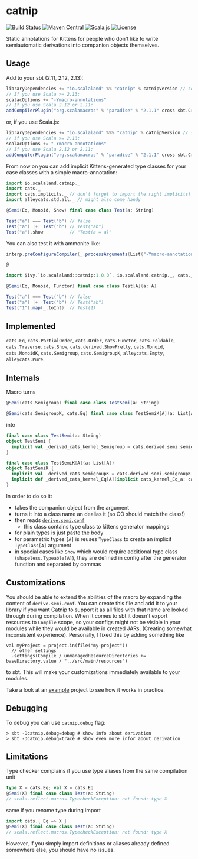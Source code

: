 # catnip

[![Build Status](https://travis-ci.org/scalalandio/catnip.svg?branch=master)](https://travis-ci.org/scalalandio/catnip)
[![Maven Central](https://img.shields.io/maven-central/v/io.scalaland/catnip_2.13.svg)](http://search.maven.org/#search%7Cga%7C1%7Ccatnip)
[![Scala.js](https://www.scala-js.org/assets/badges/scalajs-1.0.0.svg)](https://www.scala-js.org)
[![License](http://img.shields.io/:license-Apache%202-green.svg)](http://www.apache.org/licenses/LICENSE-2.0.txt)

Static annotations for Kittens for people who don't like to write
semiautomatic derivations into companion objects themselves.

## Usage

Add to your sbt (2.11, 2.12, 2.13):

```scala
libraryDependencies += "io.scalaland" %% "catnip" % catnipVersion // see Maven badge
// If you use Scala >= 2.13:
scalacOptions += "-Ymacro-annotations"
// If you use Scala 2.12 or 2.11:
addCompilerPlugin("org.scalamacros" % "paradise" % "2.1.1" cross sbt.CrossVersion.patch)
```

or, if you use Scala.js:

```scala
libraryDependencies += "io.scalaland" %%% "catnip" % catnipVersion // see Maven badge
// If you use Scala >= 2.13:
scalacOptions += "-Ymacro-annotations"
// If you use Scala 2.12 or 2.11:
addCompilerPlugin("org.scalamacros" % "paradise" % "2.1.1" cross sbt.CrossVersion.patch)
```

From now on you can add implicit Kittens-generated type classes for your case classes
with a simple macro-annotation:

```scala
import io.scalaland.catnip._
import cats._
import cats.implicits._ // don't forget to import the right implicits!
import alleycats.std.all._ // might also come handy

@Semi(Eq, Monoid, Show) final case class Test(a: String)

Test("a") === Test("b") // false
Test("a") |+| Test("b") // Test("ab")
Test("a").show          // "Test(a = a)"
```

You can also test it with ammonite like:

```scala
interp.preConfigureCompiler(_.processArguments(List("-Ymacro-annotations"), true))

@

import $ivy.`io.scalaland::catnip:1.0.0`, io.scalaland.catnip._, cats._, cats.implicits._

@Semi(Eq, Monoid, Functor) final case class Test[A](a: A)

Test("a") === Test("b") // false
Test("a") |+| Test("b") // Test("ab")
Test("1").map(_.toInt)  // Test(1)
```

## Implemented

`cats.Eq`, `cats.PartialOrder`, `cats.Order`,
`cats.Functor`, `cats.Foldable`, `cats.Traverse`, `cats.Show`, `cats.derived.ShowPretty`,
`cats.Monoid`, `cats.MonoidK`, `cats.Semigroup`, `cats.SemigroupK`,
`alleycats.Empty`, `alleycats.Pure`.

## Internals

Macro turns

```scala
@Semi(cats.Semigroup) final case class TestSemi(a: String)

@Semi(cats.SemigroupK, cats.Eq) final case class TestSemiK[A](a: List[A])
```
into
```scala
final case class TestSemi(a: String)
object TestSemi {
  implicit val _derived_cats_kernel_Semigroup = cats.derived.semi.semigroup[TestSemi]
}

final case class TestSemiK[A](a: List[A])
object TestSemiK {
  implicit val _derived_cats_SemigroupK = cats.derived.semi.semigroupK[TestSemiK];
  implicit def _derived_cats_kernel_Eq[A](implicit cats_kernel_Eq_a: cats.kernel.Eq[List[A]]) = cats.derived.semi.eq[TestSemiK[A]]
}
```

In order to do so it:

 * takes the companion object from the argument
 * turns it into a class name an dealias it (so CO should match the class!)
 * then reads [`derive.semi.conf`](modules/catnip/src/main/resources/derive.semi.conf)
   - this class contains type class to kittens generator mappings
 * for plain types is just paste the body
 * for parametric types `[A]` is reuses `TypeClass` to create an implicit
   `TypeClass[A]` argument
 * in special cases like `Show` which would require additional type class
   (`shapeless.Typeable[A]`), they are defined in config after the generator
   function and separated by commas

## Customizations

You should be able to extend the abilities of the macro by expanding
the content of `derive.semi.conf`. You can create this file and add it to your library
if you want Catnip to support it as all files with that name are looked through during
compilation. When it comes to sbt it doesn't export resources to `Compile` scope,
so your configs might not be visible in your modules while they would be available
in created JARs. (Creating somewhat inconsistent experience).
Personally, I fixed this by adding something like

```
val myProject = project.in(file("my-project"))
  // other settings
  .settings(Compile / unmanagedResourceDirectories += baseDirectory.value / "../src/main/resources")
```

to sbt. This will make your customizations immediately available to your modules.

Take a look at an [example](modules/catnip-custom-example) project to see how it works
in practice.

## Debugging

To debug you can use `catnip.debug` flag:

```
> sbt -Dcatnip.debug=debug # show info about derivation
> sbt -Dcatnip.debug=trace # show even more infor about derivation
```

## Limitations

Type checker complains if you use type aliases from the same compilation unit

```scala
type X = cats.Eq; val X = cats.Eq
@Semi(X) final case class Test(a: String)
// scala.reflect.macros.TypecheckException: not found: type X
```
same if you rename type during import
```scala
import cats.{ Eq => X }
@Semi(X) final case class Test(a: String)
// scala.reflect.macros.TypecheckException: not found: type X
```

However, if you simply import definitions or aliases already defined somewhere else,
you should have no issues.
